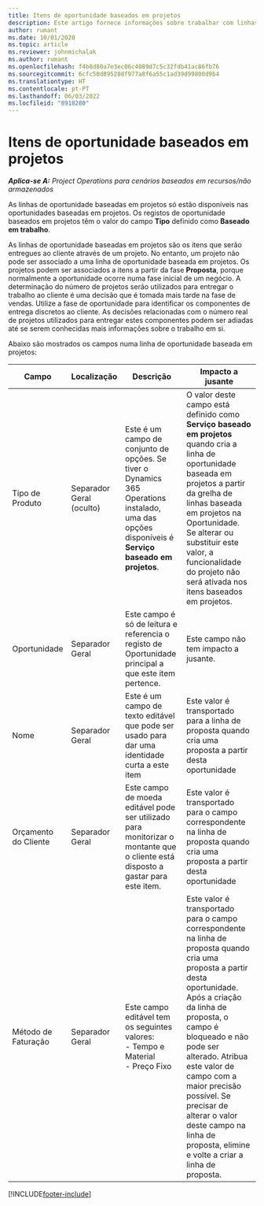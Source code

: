 ```yaml
---
title: Itens de oportunidade baseados em projetos
description: Este artigo fornece informações sobre trabalhar com linhas de oportunidade baseadas em projetos.
author: rumant
ms.date: 10/01/2020
ms.topic: article
ms.reviewer: johnmichalak
ms.author: rumant
ms.openlocfilehash: f4b8d80a7e3ec06c4089d7c5c32fdb41ac86fb76
ms.sourcegitcommit: 6cfc50d89528df977a8f6a55c1ad39d99800d9b4
ms.translationtype: HT
ms.contentlocale: pt-PT
ms.lasthandoff: 06/03/2022
ms.locfileid: "8918280"
---
```

# <a name="project-based-opportunity-lines"></a>Itens de oportunidade baseados em projetos

_**Aplica-se A:** Project Operations para cenários baseados em recursos/não armazenados_


As linhas de oportunidade baseadas em projetos só estão disponíveis nas oportunidades baseadas em projetos. Os registos de oportunidade baseados em projetos têm o valor do campo **Tipo** definido como **Baseado em trabalho**.

As linhas de oportunidade baseadas em projetos são os itens que serão entregues ao cliente através de um projeto. No entanto, um projeto não pode ser associado a uma linha de oportunidade baseada em projetos. Os projetos podem ser associados a itens a partir da fase **Proposta**, porque normalmente a oportunidade ocorre numa fase inicial de um negócio. A determinação do número de projetos serão utilizados para entregar o trabalho ao cliente é uma decisão que é tomada mais tarde na fase de vendas. Utilize a fase de oportunidade para identificar os componentes de entrega discretos ao cliente. As decisões relacionadas com o número real de projetos utilizados para entregar estes componentes podem ser adiadas até se serem conhecidas mais informações sobre o trabalho em si.

Abaixo são mostrados os campos numa linha de oportunidade baseada em projetos:

| **Campo** | **Localização** | **Descrição** | **Impacto a jusante** |
| --- | --- | --- | --- |
| Tipo de Produto | Separador Geral (oculto) | Este é um campo de conjunto de opções. Se tiver o Dynamics 365 Operations instalado, uma das opções disponíveis é **Serviço baseado em projetos**.  | O valor deste campo está definido como **Serviço baseado em projetos** quando cria a linha de oportunidade baseada em projetos a partir da grelha de linhas baseada em projetos na Oportunidade. <br> Se alterar ou substituir este valor, a funcionalidade do projeto não será ativada nos itens baseados em projetos. |
| Oportunidade | Separador Geral | Este campo é só de leitura e referencia o registo de Oportunidade principal a que este item pertence. | Este campo não tem impacto a jusante. |
| Nome | Separador Geral | Este é um campo de texto editável que pode ser usado para dar uma identidade curta a este item | Este valor é transportado para a linha de proposta quando cria uma proposta a partir desta oportunidade |
| Orçamento do Cliente | Separador Geral | Este campo de moeda editável pode ser utilizado para monitorizar o montante que o cliente está disposto a gastar para este item. | Este valor é transportado para o campo correspondente na linha de proposta quando cria uma proposta a partir desta oportunidade |
| Método de Faturação | Separador Geral | Este campo editável tem os seguintes valores:</br>- Tempo e Material</br>- Preço Fixo | Este valor é transportado para o campo correspondente na linha de proposta quando cria uma proposta a partir desta oportunidade. Após a criação da linha de proposta, o campo é bloqueado e não pode ser alterado. Atribua este valor de campo com a maior precisão possível. Se precisar de alterar o valor deste campo na linha de proposta, elimine e volte a criar a linha de proposta. |


[!INCLUDE[footer-include](../includes/footer-banner.md)]
